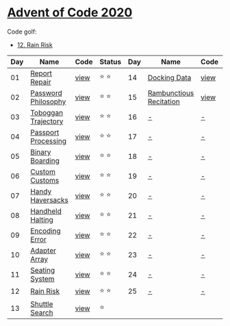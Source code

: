 # [Advent of Code 2020](https://adventofcode.com/2020)

Code golf:

- [12. Rain Risk](/sol/12-golf.rb)

|Day|Name|Code|Status|Day|Name|Code|Status|
|---|---|---|---|---|---|---|---|
|01|[Report Repair](https://adventofcode.com/2020/day/1)|[view](/sol/01.rb)|⭐ ⭐|14|[Docking Data](https://adventofcode.com/2020/day/14)|[view](sol/14.rb)|⭐ ⭐|
|02|[Password Philosophy](https://adventofcode.com/2020/day/2)|[view](/sol/02.rb)|⭐ ⭐|15|[Rambunctious Recitation](https://adventofcode.com/2020/day/15)|[view](sol/15.rb)|⭐ ⭐|
|03|[Toboggan Trajectory](https://adventofcode.com/2020/day/3)|[view](/sol/03.rb)|⭐ ⭐|16|[-](https://adventofcode.com/2020/day/16)|[-](sol/16.rb)||
|04|[Passport Processing](https://adventofcode.com/2020/day/4)|[view](/sol/04.rb)|⭐ ⭐|17|[-](https://adventofcode.com/2020/day/17)|[-](sol/17.rb)||
|05|[Binary Boarding](https://adventofcode.com/2020/day/5)|[view](/sol/05.rb)|⭐ ⭐|18|[-](https://adventofcode.com/2020/day/18)|[-](sol/18.rb)||
|06|[Custom Customs](https://adventofcode.com/2020/day/6)|[view](/sol/06.rb)|⭐ ⭐|19|[-](https://adventofcode.com/2020/day/19)|[-](sol/19.rb)||
|07|[Handy Haversacks](https://adventofcode.com/2020/day/7)|[view](/sol/07.rb)|⭐ ⭐|20|[-](https://adventofcode.com/2020/day/20)|[-](sol/20.rb)||
|08|[Handheld Halting](https://adventofcode.com/2020/day/8)|[view](/sol/08.rb)|⭐ ⭐|21|[-](https://adventofcode.com/2020/day/21)|[-](sol/21.rb)||
|09|[Encoding Error](https://adventofcode.com/2020/day/9)|[view](/sol/09.rb)|⭐ ⭐|22|[-](https://adventofcode.com/2020/day/22)|[-](sol/22.rb)||
|10|[Adapter Array](https://adventofcode.com/2020/day/10)|[view](/sol/10.rb)|⭐ ⭐|23|[-](https://adventofcode.com/2020/day/23)|[-](sol/23.rb)||
|11|[Seating System](https://adventofcode.com/2020/day/11)|[view](/sol/11.rb)|⭐ ⭐|24|[-](https://adventofcode.com/2020/day/24)|[-](sol/24.rb)||
|12|[Rain Risk](https://adventofcode.com/2020/day/12)|[view](/sol/12.rb)|⭐ ⭐|25|[-](https://adventofcode.com/2020/day/25)|[-](sol/25.rb)||
|13|[Shuttle Search](https://adventofcode.com/2020/day/13)|[view](/sol/13.rb)|⭐|||||